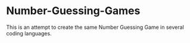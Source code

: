# Number-Guessing-Games

This is an attempt to create the same Number Guessing Game in several coding languages. 
